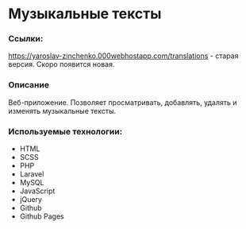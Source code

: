 # Музыкальные тексты

### Ссылки:

https://yaroslav-zinchenko.000webhostapp.com/translations - старая версия. Скоро появится новая.

### Описание
Веб-приложение. Позволяет просматривать, добавлять, удалять и изменять музыкальные тексты.

### Используемые технологии:

* HTML
* SCSS
* PHP
* Laravel
* MySQL
* JavaScript
* jQuery
* Github
* Github Pages
